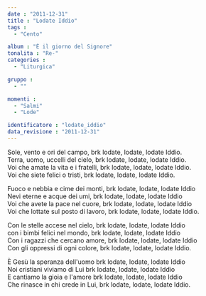 ```yaml
---
date : "2011-12-31"
title : "Lodate Iddio"
tags : 
  - "Cento"

album : "È il giorno del Signore"
tonalita : "Re-"
categories : 
  - "Liturgica"

gruppo : 
  - ""

momenti : 
  - "Salmi"
  - "Lode"

identificatore : "lodate_iddio"
data_revisione : "2011-12-31"
---
```

  
  
Sole, vento e ori del campo, brk lodate, lodate, lodate Iddio.  
Terra, uomo, uccelli del cielo, brk lodate, lodate, lodate Iddio.  
Voi che amate la vita e i fratelli, brk lodate, lodate, lodate Iddio.  
Voi che siete felici o tristi, brk lodate, lodate, lodate Iddio.  
  
  
  
  
Fuoco e nebbia e cime dei monti, brk lodate, lodate, lodate Iddio  
Nevi eterne e acque dei umi, brk lodate, lodate, lodate Iddio  
Voi che avete la pace nel cuore, brk lodate, lodate, lodate Iddio  
Voi che lottate sul posto di lavoro, brk lodate, lodate, lodate Iddio.  
  
  
  
  
Con le stelle accese nel cielo, brk lodate, lodate, lodate Iddio  
con i bimbi felici nel mondo, brk lodate, lodate, lodate Iddio  
Con i ragazzi che cercano amore, brk lodate, lodate, lodate Iddio  
Con gli oppressi di ogni colore, brk lodate, lodate, lodate Iddio.  
  
  
  
  
È Gesù la speranza dell'uomo brk lodate, lodate, lodate Iddio  
Noi cristiani viviamo di Lui brk lodate, lodate, lodate Iddio  
E cantiamo la gioia e l'amore brk lodate, lodate, lodate Iddio  
Che rinasce in chi crede in Lui, brk lodate, lodate, lodate Iddio.  
  
  
  

